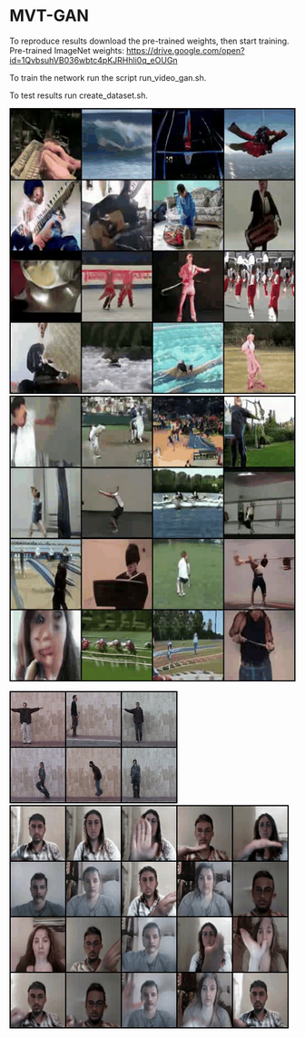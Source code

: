 # MVT-GAN

To reproduce results download the pre-trained weights, then start training. 
Pre-trained ImageNet weights: https://drive.google.com/open?id=1QvbsuhVB036wbtc4pKJRHhli0q_eOUGn

To train the network run the script run_video_gan.sh.

To test results run create_dataset.sh.

![Farmers Market Finder Demo3](demos/ucf.gif) ![Farmers Market Finder Demo 4](demos/ucf_2.gif)

![Farmers Market Finder Demo](demos/weiz_video.gif) ![Farmers Market Finder Demo 2](demos/jester_video.gif)
